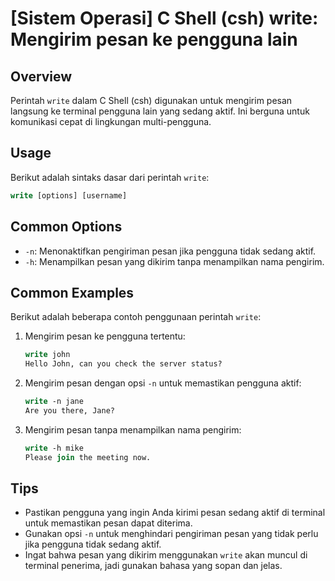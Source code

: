 # [Sistem Operasi] C Shell (csh) write: Mengirim pesan ke pengguna lain

## Overview
Perintah `write` dalam C Shell (csh) digunakan untuk mengirim pesan langsung ke terminal pengguna lain yang sedang aktif. Ini berguna untuk komunikasi cepat di lingkungan multi-pengguna.

## Usage
Berikut adalah sintaks dasar dari perintah `write`:

```csh
write [options] [username]
```

## Common Options
- `-n`: Menonaktifkan pengiriman pesan jika pengguna tidak sedang aktif.
- `-h`: Menampilkan pesan yang dikirim tanpa menampilkan nama pengirim.

## Common Examples
Berikut adalah beberapa contoh penggunaan perintah `write`:

1. Mengirim pesan ke pengguna tertentu:
   ```csh
   write john
   Hello John, can you check the server status?
   ```

2. Mengirim pesan dengan opsi `-n` untuk memastikan pengguna aktif:
   ```csh
   write -n jane
   Are you there, Jane?
   ```

3. Mengirim pesan tanpa menampilkan nama pengirim:
   ```csh
   write -h mike
   Please join the meeting now.
   ```

## Tips
- Pastikan pengguna yang ingin Anda kirimi pesan sedang aktif di terminal untuk memastikan pesan dapat diterima.
- Gunakan opsi `-n` untuk menghindari pengiriman pesan yang tidak perlu jika pengguna tidak sedang aktif.
- Ingat bahwa pesan yang dikirim menggunakan `write` akan muncul di terminal penerima, jadi gunakan bahasa yang sopan dan jelas.